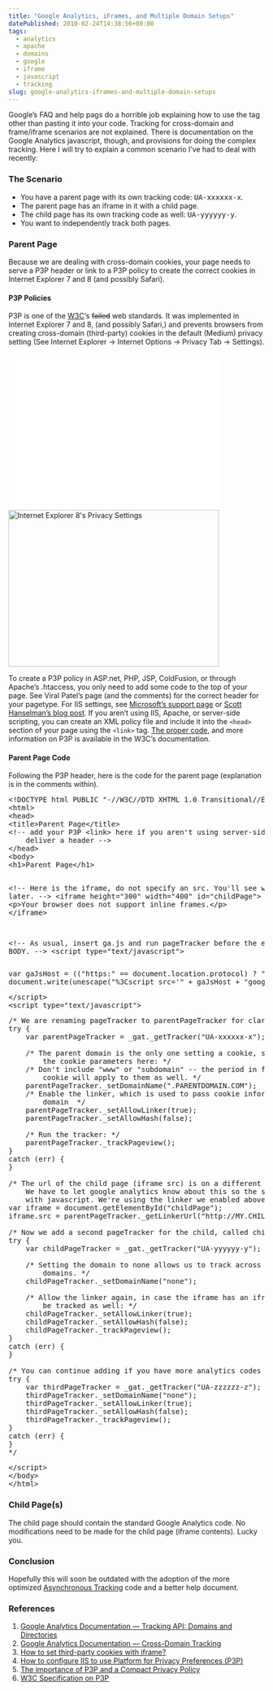 ```yaml
---
title: "Google Analytics, iFrames, and Multiple Domain Setups"
datePublished: 2010-02-24T14:38:56+00:00
tags:
  - analytics
  - apache
  - domains
  - google
  - iframe
  - javascript
  - tracking
slug: google-analytics-iframes-and-multiple-domain-setups
---
```

<p>Google&#8217;s FAQ and help pags do a horrible job explaining how to use the tag other than pasting it into your code. Tracking for cross-domain and frame/iframe scenarios are not explained. There is documentation on the Google Analytics javascript, though, and provisions for doing the complex tracking. Here I will try to explain a common scenario I&#8217;ve had to deal with recently:</p>
<h3>The Scenario</h3>
<ul>
<li>You have a parent page with its own tracking code: <samp>UA-xxxxxx-x</samp>.</li>
<li>The parent page has an iframe in it with a child page.</li>
<li>The child page has its own tracking code as well: <samp>UA-yyyyyy-y</samp>.</li>
<li>You want to independently track both pages.</li>
</ul>
<h3>Parent Page</h3>
<p>Because we are dealing with cross-domain cookies, your page needs to serve a P3P header or link to a P3P policy to create the correct cookies in Internet Explorer 7 and 8 (and possibly Safari).<br />
<span id="more-179"></span></p>
<h4>P3P Policies</h4>
<p>P3P is one of the <a href="http://www.w3.org/">W3C</a>&#8216;s <del datetime="2010-02-24T22:49:34+00:00">failed</del> web standards. It was implemented in Internet Explorer 7 and 8, (and possibly Safari,) and prevents browsers from creating cross-domain (third-party) cookies in the default (Medium) privacy setting (See Internet Explorer -> Internet Options -> Privacy Tab -> Settings).</p>
<div class="image"><a href="http://davidosomething.com/content/uploads/ie_p3p.png"><img src="data:image/gif;base64,R0lGODdhAQABAPAAAP///wAAACwAAAAAAQABAEACAkQBADs=" data-lazy-type="image" data-lazy-src="http://davidosomething.com/content/uploads/ie_p3p.png" alt="Internet Explorer 8&#039;s Privacy Settings" title="Internet Explorer 8&#039;s Privacy Settings" width="414" height="308" class="lazy lazy-hidden aligncenter size-full wp-image-192" /><noscript><img src="http://davidosomething.com/content/uploads/ie_p3p.png" alt="Internet Explorer 8&#039;s Privacy Settings" title="Internet Explorer 8&#039;s Privacy Settings" width="414" height="308" class="aligncenter size-full wp-image-192" /></noscript></a></div>
<p>To create a P3P policy in ASP.net, PHP, JSP, ColdFusion, or through Apache&#8217;s .htaccess, you only need to add some code to the top of your page. See Viral Patel&#8217;s page (and the comments) for the correct header for your pagetype. For IIS settings, see <a href="http://support.microsoft.com/kb/324013">Microsoft&#8217;s support page</a> or <a href="http://www.hanselman.com/blog/TheImportanceOfP3PAndACompactPrivacyPolicy.aspx">Scott Hanselman&#8217;s blog post</a>. If you aren&#8217;t using IIS, Apache, or server-side scripting, you can create an XML policy file and include it into the <code>&lt;head></code> section of your page using the <code>&lt;link></code> tag. <a href="http://www.w3.org/TR/P3P/#syntax_link">The proper code</a>, and more information on P3P is available in the W3C&#8217;s documentation.</p>
<h4>Parent Page Code</h4>
<p>Following the P3P header, here is the code for the parent page (explanation is in the comments within).</p>
<pre class="brush: xml">
&lt;!DOCTYPE html PUBLIC "-//W3C//DTD XHTML 1.0 Transitional//EN" "http://www.w3.org/TR/xhtml1/DTD/xhtml1-transitional.dtd"> 
&lt;html>
&lt;head>
&lt;title>Parent Page&lt;/title>
&lt;!-- add your P3P &lt;link> here if you aren't using server-side scripting to
	deliver a header -->
&lt;/head>
&lt;body>
&lt;h1>Parent Page&lt;/h1>

&lt;!-- Here is the iframe, do not specify an src. You'll see why later. -->
&lt;iframe height="300" width="400" id="childPage">
	&lt;p>Your browser does not support inline frames.&lt;/p>
&lt;/iframe>

&lt;!-- As usual, insert ga.js and run pageTracker before the end of BODY. -->
&lt;script type="text/javascript">
</pre>
<pre class="brush: js">
var gaJsHost = (("https:" == document.location.protocol) ? "https://ssl." : "http://www.");
document.write(unescape("%3Cscript src='" + gaJsHost + "google-analytics.com/ga.js' type='text/javascript'%3E%3C/script%3E"));
</pre>
<pre class="brush: xml">
&lt;/script>
&lt;script type="text/javascript">
</pre>
<pre class="brush: js">
/* We are renaming pageTracker to parentPageTracker for clarity. */
try {
	var parentPageTracker = _gat._getTracker("UA-xxxxxx-x"); 
	
	/* The parent domain is the only one setting a cookie, so we have to define
		the cookie parameters here: */
	/* Don't include "www" or "subdomain" -- the period in front means the
		cookie will apply to them as well. */
	parentPageTracker._setDomainName(".PARENTDOMAIN.COM");
	/* Enable the linker, which is used to pass cookie information to another
		domain  */
	parentPageTracker._setAllowLinker(true);
	parentPageTracker._setAllowHash(false);
	
	/* Run the tracker: */
	parentPageTracker._trackPageview();
}
catch (err) {
}

/* The url of the child page (iframe src) is on a different domain.
	We have to let google analytics know about this so the src must be inserted
	with javascript. We're using the linker we enabled above: */
var iframe = document.getElementById("childPage");
iframe.src = parentPageTracker._getLinkerUrl("http://MY.CHILDPAGEURL.COM/");  

/* Now we add a second pageTracker for the child, called childPageTracker */
try {
	var childPageTracker = _gat._getTracker("UA-yyyyyy-y");
	
	/* Setting the domain to none allows us to track across different
		domains. */
	childPageTracker._setDomainName("none");

	/* Allow the linker again, in case the iframe has an iframe that wants to
		be tracked as well: */
	childPageTracker._setAllowLinker(true);
	childPageTracker._setAllowHash(false);
	childPageTracker._trackPageview();
}
catch (err) {
}

/* You can continue adding if you have more analytics codes to track-- e.g.
try {
	var thirdPageTracker = _gat._getTracker("UA-zzzzzz-z");
	thirdPageTracker._setDomainName("none");
	thirdPageTracker._setAllowLinker(true);
	thirdPageTracker._setAllowHash(false);
	thirdPageTracker._trackPageview();
}
catch (err) {
}
*/
</pre>
<pre class="brush: xml">
&lt;/script>
&lt;/body>
&lt;/html>
</pre>
<h3>Child Page(s)</h3>
<p>The child page should contain the standard Google Analytics code. No modifications need to be made for the child page (iframe contents). Lucky you.</p>
<h3>Conclusion</h3>
<p>Hopefully this will soon be outdated with the adoption of the more optimized <a href="http://code.google.com/apis/analytics/docs/tracking/asyncTracking.html">Asynchronous Tracking</a> code and a better help document.</p>
<h3>References</h3>
<ol>
<li><a href="http://code.google.com/apis/analytics/docs/gaJS/gaJSApiDomainDirectory.html">Google Analytics Documentation &mdash; Tracking API: Domains and Directories</a></li>
<li><a href="http://code.google.com/apis/analytics/docs/tracking/gaTrackingSite.html">Google Analytics Documentation &mdash; Cross-Domain Tracking</a></li>
<li><a href="http://viralpatel.net/blogs/2008/12/how-to-set-third-party-cookies-with-iframe.html">How to set third-party cookies with iframe?</a></li>
<li><a href="http://support.microsoft.com/kb/324013">How to configure IIS to use Platform for Privacy Preferences (P3P)</a></li>
<li><a href="http://www.hanselman.com/blog/TheImportanceOfP3PAndACompactPrivacyPolicy.aspx">The importance of P3P and a Compact Privacy Policy</a></li>
<li><a href="http://www.w3.org/TR/P3P">W3C Specification on P3P</a></li>
</ol>

